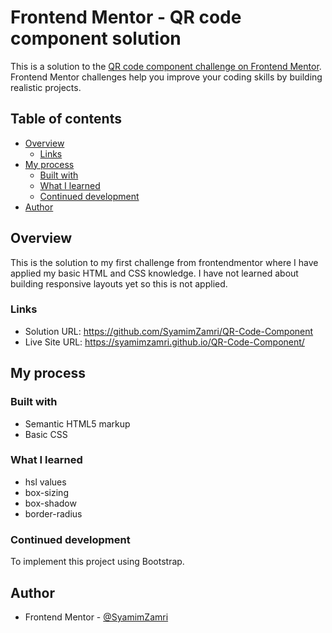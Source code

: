 # Frontend Mentor - QR code component solution

This is a solution to the [QR code component challenge on Frontend Mentor](https://www.frontendmentor.io/challenges/qr-code-component-iux_sIO_H). Frontend Mentor challenges help you improve your coding skills by building realistic projects. 

## Table of contents

- [Overview](#overview)
  - [Links](#links)
- [My process](#my-process)
  - [Built with](#built-with)
  - [What I learned](#what-i-learned)
  - [Continued development](#continued-development)
- [Author](#author)

## Overview
This is the solution to my first challenge from frontendmentor where I have applied my basic HTML and CSS knowledge. I have not learned about building responsive layouts yet so this is not applied. 


### Links

- Solution URL: https://github.com/SyamimZamri/QR-Code-Component
- Live Site URL: https://syamimzamri.github.io/QR-Code-Component/

## My process

### Built with

- Semantic HTML5 markup
- Basic CSS 


### What I learned

- hsl values 
- box-sizing 
- box-shadow 
- border-radius 


### Continued development

To implement this project using Bootstrap. 


## Author

- Frontend Mentor - [@SyamimZamri](https://www.frontendmentor.io/profile/SyamimZamri)


